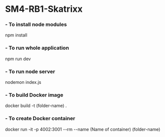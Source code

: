 # SM4-RB1-Skatrixx

### - To install node modules
npm install

### - To run whole application
npm run dev

### - To run node server
nodemon index.js

### - To build Docker image
docker build -t (folder-name) .

### - To create Docker container
docker run -it -p 4002:3001 --rm --name (Name of container)  (folder-name)
